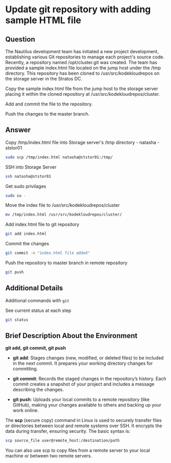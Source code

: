 # Update git repository with adding sample HTML file

## Question

The Nautilus development team has initiated a new project development, establishing various Git repositories to manage each project's source code. Recently, a repository named /opt/cluster.git was created. The team has provided a sample index.html file located on the jump host under the /tmp directory. This repository has been cloned to /usr/src/kodekloudrepos on the storage server in the Stratos DC.

Copy the sample index.html file from the jump host to the storage server placing it within the cloned repository at /usr/src/kodekloudrepos/cluster.

Add and commit the file to the repository.

Push the changes to the master branch.

## Answer

Copy /tmp/index.html file into Storage server's /tmp directory - natasha - ststor01
```bash
sudo scp /tmp/index.html natasha@ststor01:/tmp/
```

SSH into Storage Server
```bash
ssh natasha@ststor01
```

Get sudo privilages
```bash
sudo su -
```

Move the index file to /usr/src/kodekloudrepos/cluster
```bash
mv /tmp/index.html /usr/src/kodekloudrepos/cluster/
```

Add index.html file to git repository
```bash
git add index.html
```

Commit the changes
```bash
git commit -m "index.html file added"
```

Push the repository to master branch in remote repository
```bash
git push
```

## Additional Details

Additional commands with `git`

See current status at each step
```bash
git status
```

## Brief Description About the Environment

**git add, git commit, git push**

- **git add**: Stages changes (new, modified, or deleted files) to be included in the next commit. It prepares your working directory changes for committing.

- **git commit**: Records the staged changes in the repository’s history. Each commit creates a snapshot of your project and includes a message describing the changes.

- **git push**: Uploads your local commits to a remote repository (like GitHub), making your changes available to others and backing up your work online.

The **scp** (secure copy) command in Linux is used to securely transfer files or directories between local and remote systems over SSH. It encrypts the data during transfer, ensuring security. The basic syntax is:

```sh
scp source_file user@remote_host:/destination/path
```

You can also use scp to copy files from a remote server to your local machine or between two remote servers.

